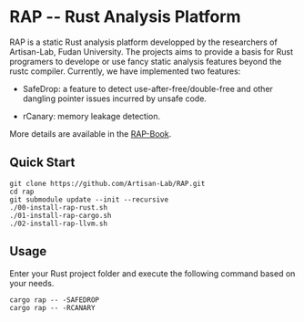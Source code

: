 # RAP -- Rust Analysis Platform
RAP is a static Rust analysis platform developped by the researchers of Artisan-Lab, Fudan University. The projects aims to provide a basis for Rust programers to develope or use fancy static analysis features beyond the rustc compiler. Currently, we have implemented two features:

- SafeDrop: a feature to detect use-after-free/double-free and other dangling pointer issues incurred by unsafe code.

- rCanary: memory leakage detection. 

More details are available in the [RAP-Book](https://artisan-lab.github.io/RAP-Book).

## Quick Start

```shell
git clone https://github.com/Artisan-Lab/RAP.git
cd rap
git submodule update --init --recursive
./00-install-rap-rust.sh
./01-install-rap-cargo.sh
./02-install-rap-llvm.sh
```

## Usage

Enter your Rust project folder and execute the following command based on your needs.

```
cargo rap -- -SAFEDROP
cargo rap -- -RCANARY
```
